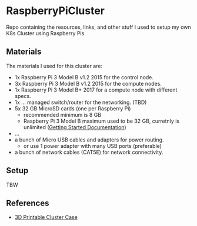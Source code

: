 # RaspberryPiCluster

Repo containing the resources, links, and other stuff I used to setup my own K8s Cluster using Raspberry Pis

## Materials

The materials I used for this cluster are:

- 1x Raspberry Pi 3 Model B v1.2 2015 for the control node.
- 3x Raspberry Pi 3 Model B v1.2 2015 for the compute nodes.
- 1x Raspberry Pi 3 Model B+ 2017 for a compute node with different specs.
- 1x ... managed switch/router for the networking. (TBD)
- 5x 32 GB MicroSD cards (one per Raspberry Pi)
  - recommended minimum is 8 GB
  - Raspberry Pi 3 Model B maximum used to be 32 GB, curretnly is unlimited ([Getting Started Documentation](https://www.raspberrypi.com/documentation/computers/getting-started.html#sd-cards))
- ...
- a bunch of Micro USB cables and adapters for power routing.
  - or use 1 power adapter with many USB ports (preferable)
- a bunch of network cables (CAT5E) for network connectivity.

## Setup

TBW

## References

- [3D Printable Cluster Case](https://www.thingiverse.com/thing:1573414)
